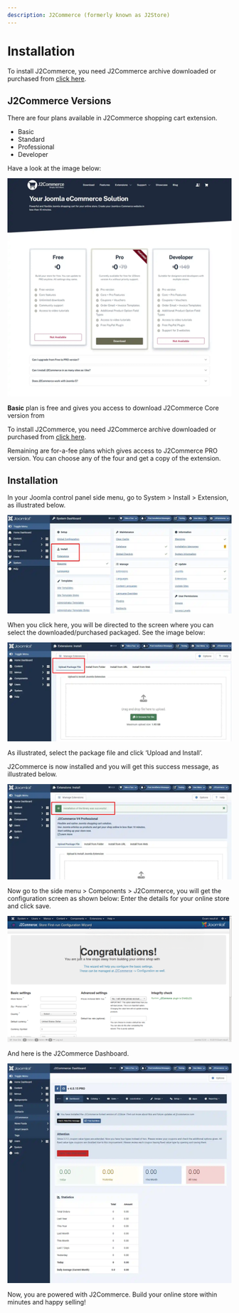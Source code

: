 ```yaml
---
description: J2Commerce (formerly known as J2Store)
---
```


# Installation

To install J2Commerce, you need J2Commerce archive downloaded or purchased from [click here](https://www.j2commerce.com/download).

## J2Commerce Versions <a href="#j2store-versions" id="j2store-versions"></a>

There are four plans available in J2Commerce shopping cart extension.

* Basic
* Standard
* Professional
* Developer

Have a look at the image below:

![Installation-planandproceed](<../../assets/payment2 (1).webp>)

**Basic** plan is free and gives you access to download J2Commerce Core version from

To install J2Commerce, you need J2Commerce archive downloaded or purchased from [click here](https://www.j2commerce.com/download).

Remaining are for-a-fee plans which gives access to J2Commerce PRO version. You can choose any of the four and get a copy of the extension.

## Installation <a href="#installation" id="installation"></a>

In your Joomla control panel side menu, go to System > Install > Extension, as illustrated below.

![Installation-extensionmanager](<../../assets/install (2).webp>)

When you click here, you will be directed to the screen where you can select the downloaded/purchased packaged. See the image below:

![Installation-browse](../../assets/extensions.webp)

As illustrated, select the package file and click ‘Upload and Install’.

J2Commerce is now installed and you will get this success message, as illustrated below.

![Installation-success-message](../../assets/successful.webp)

Now go to the side menu > Components > J2Commerce, you will get the configuration screen as shown below: Enter the details for your online store and click save.

![Installation-storeconfiguration](../../assets/congratulations.webp)



And here is the J2Commerce Dashboard.

![Installation-dashboard](<../../assets/J2Commerce dashboard.webp>)

Now, you are powered with J2Commerce. Build your online store within minutes and happy selling!
